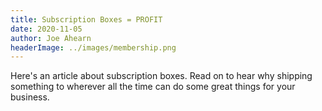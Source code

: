 ```yaml
---
title: Subscription Boxes = PROFIT
date: 2020-11-05
author: Joe Ahearn
headerImage: ../images/membership.png
---
```


Here's an article about subscription boxes. Read on to hear why
shipping something to wherever all the time can do some great things
for your business.
